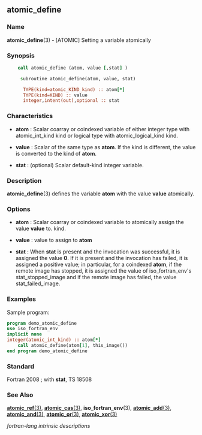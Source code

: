 ## atomic_define

### **Name**

**atomic_define**(3) - \[ATOMIC\] Setting a variable atomically

### **Synopsis**
```fortran
    call atomic_define (atom, value [,stat] )
```
```fortran
     subroutine atomic_define(atom, value, stat)

      TYPE(kind=atomic_KIND_kind) :: atom[*]
      TYPE(kind=KIND) :: value
      integer,intent(out),optional :: stat
```
### **Characteristics**

- **atom**
  : Scalar coarray or coindexed variable of either integer type with
  atomic_int_kind kind or logical type with atomic_logical_kind
  kind.

- **value**
  : Scalar of the same type as **atom**. If the kind is different, the value
  is converted to the kind of **atom**.

- **stat**
  : (optional) Scalar default-kind integer variable.

### **Description**

**atomic_define**(3) defines the variable **atom** with the value
**value** atomically.

### **Options**

- **atom**
  : Scalar coarray or coindexed variable to atomically assign the
  value **value** to.
  kind.

- **value**
  : value to assign to **atom**

- **stat**
  : When **stat** is present and the invocation was
  successful, it is assigned the value **0**. If it is present and the
  invocation has failed, it is assigned a positive value; in particular,
  for a coindexed **atom**, if the remote image has stopped, it is assigned
  the value of iso_fortran_env's stat_stopped_image and if the remote
  image has failed, the value stat_failed_image.

### **Examples**

Sample program:

```fortran
program demo_atomic_define
use iso_fortran_env
implicit none
integer(atomic_int_kind) :: atom[*]
    call atomic_define(atom[1], this_image())
end program demo_atomic_define
```

### **Standard**

Fortran 2008 ; with **stat**, TS 18508

### **See Also**

[**atomic_ref**(3)](#atomic_ref),
[**atomic_cas**(3)](#atomic_cas),
**iso_fortran_env**(3),
[**atomic_add**(3)](#atomic_add),
[**atomic_and**(3)](#atomic_and),
[**atomic_or**(3)](#atomic_or),
[**atomic_xor**(3)](#atomic_xor)

 _fortran-lang intrinsic descriptions_
